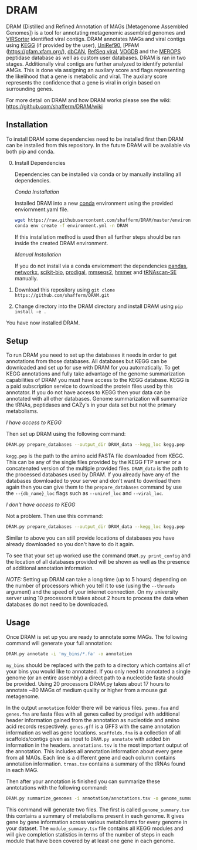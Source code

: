 # DRAM

DRAM (Distilled and Refined Annotation of MAGs [Metagenome Assembled Genomes]) is a tool for annotating metagenomic
assembled genomes and [VIRSorter](https://github.com/simroux/VirSorter) identified viral contigs. DRAM annotates MAGs and viral
contigs using [KEGG](https://www.kegg.jp/) (if provided by the user), [UniRef90](https://www.uniprot.org/),
[PFAM (https://pfam.xfam.org/), [dbCAN](http://bcb.unl.edu/dbCAN2/), [RefSeq viral](https://www.ncbi.nlm.nih.gov/genome/viruses/), 
[VOGDB](http://vogdb.org/) and the [MEROPS](https://www.ebi.ac.uk/merops/) peptidase database as well as custom user databases.
DRAM is ran in two stages. Additionally viral contigs are further analyzed to identify potential AMGs. This is done via assigning
an auxilary score and flags representing the likelihood that a gene is metabolic and viral. The auxilary score represents the
confidence that a gene is viral in origin based on surrounding genes.

For more detail on DRAM and how DRAM works please see the wiki: https://github.com/shafferm/DRAM/wiki

## Installation
To install DRAM some dependencies need to be installed first then DRAM can be installed from this repository. 
In the future DRAM will be available via both pip and conda.

0. Install Dependencies
    
    Dependencies can be installed via conda or by manually installing all dependencies.
    
    _Conda Installation_
    
    Installed DRAM into a new [conda](https://docs.conda.io/en/latest/) environment using the provided 
enviornment.yaml file.
    ```bash
    wget https://raw.githubusercontent.com/shafferm/DRAM/master/environment.yaml
    conda env create -f environment.yml -n DRAM
    ```
    If this installation method is used then all further steps should be ran inside the created DRAM environment.

    _Manual Installation_
    
    If you do not install via a conda enviornment the dependencies [pandas](https://pandas.pydata.org/), 
    [networkx](https://networkx.github.io/), [scikit-bio](http://scikit-bio.org/),
    [prodigal](https://github.com/hyattpd/Prodigal), [mmseqs2](https://github.com/soedinglab/mmseqs2), 
    [hmmer](http://hmmer.org/) and [tRNAscan-SE](http://lowelab.ucsc.edu/tRNAscan-SE/) manually.

1. Download this repository using `git clone https://github.com/shafferm/DRAM.git`
2. Change directory into the DRAM directory and install DRAM using `pip install -e .`

You have now installed DRAM.

## Setup

To run DRAM you need to set up the databases it needs in order to get annotations from those databases. All 
databases but KEGG can be downloaded and set up for use with DRAM for you automatically. To get KEGG annotations 
and fully take advantage of the genome summarization capabilities of DRAM you must have access to the KEGG 
database. KEGG is a paid subscription service to download the protein files used by this annotator. If you do not have 
access to KEGG then your data can be annotated with all other databases. Genome summarization will summarize the tRNAs, 
peptidases and CAZy's in your data set but not the primary metabolisms.

_I have access to KEGG_

Then set up DRAM using the following command:

```bash
DRAM.py prepare_databases --output_dir DRAM_data --kegg_loc kegg.pep
```

`kegg.pep` is the path to the amino acid FASTA file downloaded from KEGG. This can be any of the single files 
provided by the KEGG FTP server or a concatenated version of the multiple provided files. `DRAM_data` is the path 
to the processed databases used by DRAM. If you already have any of the databases downloaded to your server and 
don't want to download them again then you can give them to the `prepare_databases` command by use the `--{db_name}_loc`
 flags such as `--uniref_loc` and `--viral_loc`.

_I don't have access to KEGG_

Not a problem. Then use this command:

```bash
DRAM.py prepare_databases --output_dir DRAM_data --kegg_loc kegg.pep
```

Similar to above you can still provide locations of databases you have already downloaded so you don't have to do it
again.

To see that your set up worked use the command `DRAM.py print_config` and the location of all databases provided 
will be shown as well as the presence of additional annotation information.

*NOTE:* Setting up DRAM can take a long time (up to 5 hours) depending on the number of processors which you tell 
it to use (using the `--threads` argument) and the speed of your internet connection. On my university server using 10 
processors it takes about 2 hours to process the data when databases do not need to be downloaded.

## Usage

Once DRAM is set up you are ready to annotate some MAGs. The following command will generate your full annotation: 

```bash
DRAM.py annotate -i 'my_bins/*.fa' -o annotation
```

`my_bins` should be replaced with the path to a directory which contains all of your bins you would like to annotated. 
If you only need to annotated a single genome (or an entire assembly) a direct path to a nucleotide fasta should be 
provided. Using 20 processors DRAM.py takes about 17 hours to annotate ~80 MAGs of medium quality or higher from a 
mouse gut metagenome.

In the output `annotation` folder there will be various files. `genes.faa` and `genes.fna` are fasta files with all 
genes called by prodigal with additional header information gained from the annotation as nucleotide and amino acid 
records respectively. `genes.gff` is a GFF3 with the same annotation information as well as gene locations.
`scaffolds.fna` is a collection of all scaffolds/contigs given as input to `DRAM.py annotate` with added bin 
information in the headers. `annotations.tsv` is the most important output of the annotation. This includes all 
annotation information about every gene from all MAGs. Each line is a different gene and each column contains annotation
 information. `trnas.tsv` contains a summary of the tRNAs found in each MAG.

Then after your annotation is finished you can summarize these anntotations with the following command:

```bash
DRAM.py summarize_genomes -i annotation/annotations.tsv -o genome_summaries --trna_path annotation/trnas.tsv
```

This command will generate two files. The first is called `genome_summary.tsv` this contains a summary of  metabolisms 
present in each genome. It gives gene by gene information across various metabolisms for every genome in your dataset. 
The `module_summary.tsv` file contains all KEGG modules and will give completion statistics in terms of the number of 
steps in each module that have been covered by at least one gene in each genome.
